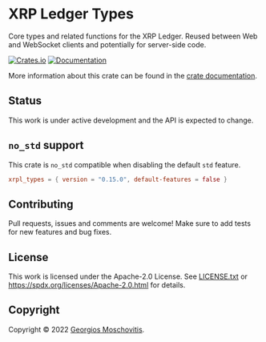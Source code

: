 # XRP Ledger Types

Core types and related functions for the XRP Ledger. Reused between Web and
WebSocket clients and potentially for server-side code.

[![Crates.io](https://img.shields.io/crates/v/xrpl_types)](https://crates.io/crates/xrpl_types)
[![Documentation](https://docs.rs/xrpl_types/badge.svg)](https://docs.rs/xrpl_types)

More information about this crate can be found in the [crate documentation][docs].

## Status

This work is under active development and the API is expected to change.

## `no_std` support

This crate is `no_std` compatible when disabling the default `std` feature.

```toml
xrpl_types = { version = "0.15.0", default-features = false }
```

## Contributing

Pull requests, issues and comments are welcome! Make sure to add tests for new features and bug fixes.

## License

This work is licensed under the Apache-2.0 License. See [LICENSE.txt](LICENSE.txt) or <https://spdx.org/licenses/Apache-2.0.html> for details.

## Copyright

Copyright © 2022 [Georgios Moschovitis](https://gmosx.ninja).

[docs]: https://docs.rs/xrpl_types